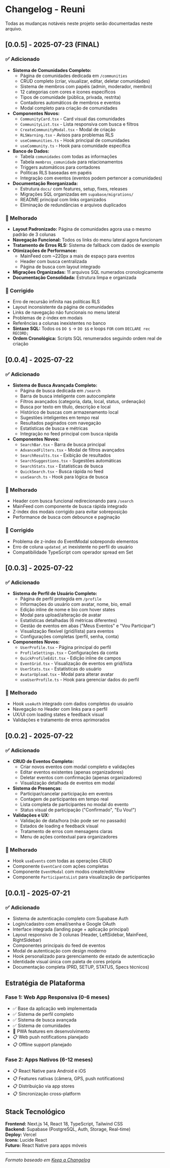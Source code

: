 # Changelog - Reuni

Todas as mudanças notáveis neste projeto serão documentadas neste arquivo.

## [0.0.5] - 2025-07-23 (FINAL)

### ✅ Adicionado
- **Sistema de Comunidades Completo:**
  - Página de comunidades dedicada em `/communities`
  - CRUD completo (criar, visualizar, editar, deletar comunidades)
  - Sistema de membros com papéis (admin, moderador, membro)
  - 12 categorias com cores e ícones específicos
  - Tipos de comunidade (pública, privada, restrita)
  - Contadores automáticos de membros e eventos
  - Modal completo para criação de comunidades
- **Componentes Novos:**
  - `CommunityCard.tsx` - Card visual das comunidades
  - `CommunityList.tsx` - Lista responsiva com busca e filtros
  - `CreateCommunityModal.tsx` - Modal de criação
  - `RLSWarning.tsx` - Avisos para problemas RLS
  - `useCommunities.ts` - Hook principal de comunidades
  - `useCommunity.ts` - Hook para comunidade específica
- **Banco de Dados:**
  - Tabela `comunidades` com todas as informações
  - Tabela `membros_comunidade` para relacionamentos
  - Triggers automáticos para contadores
  - Políticas RLS baseadas em papéis
  - Integração com eventos (eventos podem pertencer a comunidades)
- **Documentação Reorganizada:**
  - Estrutura `docs/` com features, setup, fixes, releases
  - Migrações SQL organizadas em `supabase/migrations/`
  - README principal com links organizados
  - Eliminação de redundâncias e arquivos duplicados

### 🔧 Melhorado
- **Layout Padronizado:** Página de comunidades agora usa o mesmo padrão de 3 colunas
- **Navegação Funcional:** Todos os links do menu lateral agora funcionam
- **Tratamento de Erros RLS:** Sistema de fallback com dados de exemplo
- **Otimizações de Performance:**
  - MainFeed com ~220px a mais de espaço para eventos
  - Header com busca centralizada
  - Página de busca com layout integrado
- **Migrações Organizadas:** 11 arquivos SQL numerados cronologicamente
- **Documentação Consolidada:** Estrutura limpa e organizada

### 🐛 Corrigido
- Erro de recursão infinita nas políticas RLS
- Layout inconsistente da página de comunidades
- Links de navegação não funcionais no menu lateral
- Problemas de z-index em modais
- Referências a colunas inexistentes no banco
- **Sintaxe SQL:** Todos os `DO $` → `DO $$` e loops `FOR` com `DECLARE rec RECORD;`
- **Ordem Cronológica:** Scripts SQL renumerados seguindo ordem real de criação

## [0.0.4] - 2025-07-22

### ✅ Adicionado
- **Sistema de Busca Avançada Completo:**
  - Página de busca dedicada em `/search`
  - Barra de busca inteligente com autocomplete
  - Filtros avançados (categoria, data, local, status, ordenação)
  - Busca por texto em título, descrição e local
  - Histórico de buscas com armazenamento local
  - Sugestões inteligentes em tempo real
  - Resultados paginados com navegação
  - Estatísticas de busca e métricas
  - Integração no feed principal com busca rápida
- **Componentes Novos:**
  - `SearchBar.tsx` - Barra de busca principal
  - `AdvancedFilters.tsx` - Modal de filtros avançados
  - `SearchResults.tsx` - Exibição de resultados
  - `SearchSuggestions.tsx` - Sugestões automáticas
  - `SearchStats.tsx` - Estatísticas de busca
  - `QuickSearch.tsx` - Busca rápida no feed
  - `useSearch.ts` - Hook para lógica de busca

### 🔧 Melhorado
- Header com busca funcional redirecionando para `/search`
- MainFeed com componente de busca rápida integrado
- Z-index dos modais corrigido para evitar sobreposição
- Performance de busca com debounce e paginação

### 🐛 Corrigido
- Problema de z-index do EventModal sobrepondo elementos
- Erro de coluna `updated_at` inexistente no perfil do usuário
- Compatibilidade TypeScript com operador spread em Set

## [0.0.3] - 2025-07-22

### ✅ Adicionado
- **Sistema de Perfil de Usuário Completo:**
  - Página de perfil protegida em `/profile`
  - Informações do usuário com avatar, nome, bio, email
  - Edição inline de nome e bio com hover states
  - Modal para upload/alteração de avatar
  - Estatísticas detalhadas (6 métricas diferentes)
  - Gestão de eventos em abas ("Meus Eventos" e "Vou Participar")
  - Visualização flexível (grid/lista) para eventos
  - Configurações completas (perfil, senha, conta)
- **Componentes Novos:**
  - `UserProfile.tsx` - Página principal do perfil
  - `ProfileSettings.tsx` - Configurações da conta
  - `QuickProfileEdit.tsx` - Edição inline de campos
  - `EventGrid.tsx` - Visualização de eventos em grid/lista
  - `UserStats.tsx` - Estatísticas do usuário
  - `AvatarUpload.tsx` - Modal para alterar avatar
  - `useUserProfile.ts` - Hook para gerenciar dados do perfil

### 🔧 Melhorado
- Hook `useAuth` integrado com dados completos do usuário
- Navegação no Header com links para o perfil
- UX/UI com loading states e feedback visual
- Validações e tratamento de erros aprimorados

## [0.0.2] - 2025-07-22

### ✅ Adicionado
- **CRUD de Eventos Completo:**
  - Criar novos eventos com modal completo e validações
  - Editar eventos existentes (apenas organizadores)
  - Deletar eventos com confirmação (apenas organizadores)
  - Visualização detalhada de eventos em modal
- **Sistema de Presenças:**
  - Participar/cancelar participação em eventos
  - Contagem de participantes em tempo real
  - Lista completa de participantes no modal do evento
  - Status visual de participação ("Confirmado", "Eu Vou!")
- **Validações e UX:**
  - Validação de data/hora (não pode ser no passado)
  - Estados de loading e feedback visual
  - Tratamento de erros com mensagens claras
  - Menu de ações contextual para organizadores

### 🔧 Melhorado
- Hook `useEvents` com todas as operações CRUD
- Componente `EventCard` com ações completas
- Componente `EventModal` com modos create/edit/view
- Componente `ParticipantsList` para visualização de participantes

## [0.0.1] - 2025-07-21

### ✅ Adicionado
- Sistema de autenticação completo com Supabase Auth
- Login/cadastro com email/senha e Google OAuth
- Interface integrada (landing page + aplicação principal)
- Layout responsivo de 3 colunas (Header, LeftSidebar, MainFeed, RightSidebar)
- Componentes principais do feed de eventos
- Modal de autenticação com design moderno
- Hook personalizado para gerenciamento de estado de autenticação
- Identidade visual única com paleta de cores própria
- Documentação completa (PRD, SETUP, STATUS, Specs técnicos)

## Estratégia de Plataforma

### Fase 1: Web App Responsiva (0-6 meses)
- ✅ Base da aplicação web implementada
- ✅ Sistema de perfil completo
- ✅ Sistema de busca avançada
- ✅ Sistema de comunidades
- 🔄 PWA features em desenvolvimento
- 📋 Web push notifications planejado
- 📋 Offline support planejado

### Fase 2: Apps Nativos (6-12 meses)
- 📋 React Native para Android e iOS
- 📋 Features nativas (câmera, GPS, push notifications)
- 📋 Distribuição via app stores
- 📋 Sincronização cross-platform

## Stack Tecnológico

**Frontend:** Next.js 14, React 18, TypeScript, Tailwind CSS  
**Backend:** Supabase (PostgreSQL, Auth, Storage, Real-time)  
**Deploy:** Vercel  
**Icons:** Lucide React  
**Futuro:** React Native para apps móveis

---

*Formato baseado em [Keep a Changelog](https://keepachangelog.com/)*